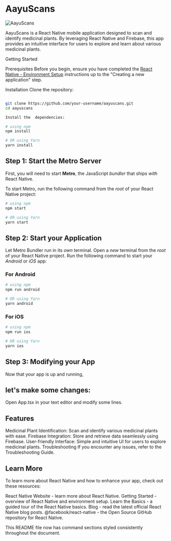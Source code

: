 # **AayuScans**

![AayuScans](https://github.com/user-attachments/assets/88f2b0ca-4edf-41f6-9831-7dc091bdcac1)

AayuScans is a React Native mobile application designed to scan and identify medicinal plants. By leveraging React Native and Firebase, this app provides an intuitive interface for users to explore and learn about various medicinal plants.

Getting Started

Prerequisites
Before you begin, ensure you have completed the [React Native - Environment Setup](https://reactnative.dev/docs/environment-setup) instructions up to the "Creating a new application" step.

Installation
Clone the repository:

```bash

git clone https://github.com/your-username/aayuscans.git
cd aayuscans

Install the  dependencies:

# using npm
npm install

# OR using Yarn
yarn install
```

## Step 1: Start the Metro Server

First, you will need to start **Metro**, the JavaScript _bundler_ that ships _with_ React Native.

To start Metro, run the following command from the _root_ of your React Native project:

```bash
# using npm
npm start

# OR using Yarn
yarn start
```

## Step 2: Start your Application

Let Metro Bundler run in its _own_ terminal. Open a _new_ terminal from the _root_ of your React Native project. Run the following command to start your _Android_ or _iOS_ app:

### For Android

```bash
# using npm
npm run android

# OR using Yarn
yarn android
```

### For iOS

```bash
# using npm
npm run ios

# OR using Yarn
yarn ios
```
## Step 3: Modifying your App

Now that your app is up and running,

## let's make some changes:

Open App.tsx in your text editor and modify some lines.

## Features

Medicinal Plant Identification: Scan and identify various medicinal plants with ease.
Firebase Integration: Store and retrieve data seamlessly using Firebase.
User-friendly Interface: Simple and intuitive UI for users to explore medicinal plants.
Troubleshooting
If you encounter any issues, refer to the Troubleshooting Guide.

## Learn More
To learn more about React Native and how to enhance your app, check out these resources:

React Native Website - learn more about React Native.
Getting Started - overview of React Native and environment setup.
Learn the Basics - a guided tour of the React Native basics.
Blog - read the latest official React Native blog posts.
@facebook/react-native - the Open Source GitHub repository for React Native.

This README file now has command sections styled consistently throughout the document.
